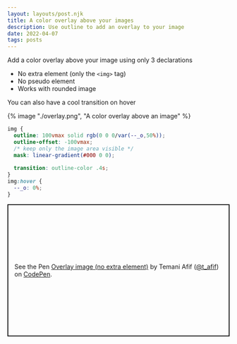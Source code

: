 ```yaml
---
layout: layouts/post.njk
title: A color overlay above your images
description: Use outline to add an overlay to your image
date: 2022-04-07
tags: posts
---
```


Add a color overlay above your image using only 3 declarations
* No extra element (only the `<img>` tag)
* No pseudo element
* Works with rounded image

You can also have a cool transition on hover

{% image "./overlay.png", "A color overlay above an image" %}

```css
img {
  outline: 100vmax solid rgb(0 0 0/var(--_o,50%));
  outline-offset: -100vmax;
  /* keep only the image area visible */
  mask: linear-gradient(#000 0 0); 
  
  transition: outline-color .4s;
}
img:hover {
  --_o: 0%;
}
```

<p class="codepen" data-height="300" data-default-tab="result" data-slug-hash="popLNXV" data-preview="true" data-user="t_afif" style="height: 300px; box-sizing: border-box; display: flex; align-items: center; justify-content: center; border: 2px solid; margin: 1em 0; padding: 1em;">
  <span>See the Pen <a href="https://codepen.io/t_afif/pen/popLNXV">
  Overlay image (no extra element)</a> by Temani Afif (<a href="https://codepen.io/t_afif">@t_afif</a>)
  on <a href="https://codepen.io">CodePen</a>.</span>
</p>
<script async src="https://cpwebassets.codepen.io/assets/embed/ei.js"></script>

